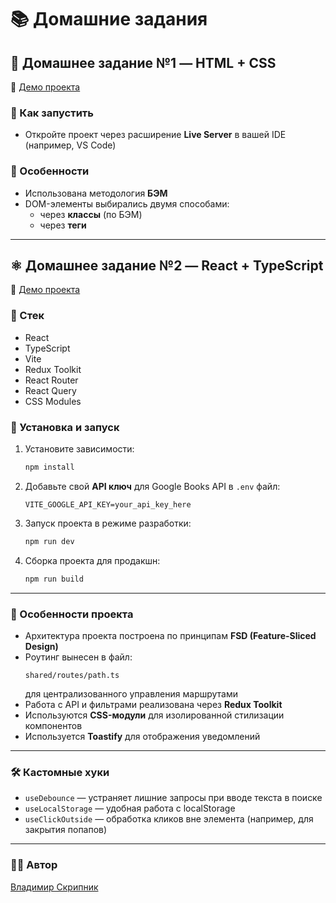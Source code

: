 # 📚 Домашние задания

## 📝 Домашнее задание №1 — HTML + CSS

🔗 [Демо проекта](https://sadbatya.github.io/rdclr/)

### 🚀 Как запустить

- Откройте проект через расширение **Live Server** в вашей IDE (например, VS Code)

### 🧩 Особенности

- Использована методология **БЭМ**
- DOM-элементы выбирались двумя способами:
  - через **классы** (по БЭМ)
  - через **теги**

---

## ⚛️ Домашнее задание №2 — React + TypeScript

🔗 [Демо проекта](https://rdclr.vercel.app/)

### 🧱 Стек

- React
- TypeScript
- Vite
- Redux Toolkit
- React Router
- React Query
- CSS Modules

### 🚀 Установка и запуск

1. Установите зависимости:

   ```bash
   npm install
   ```

2. Добавьте свой **API ключ** для Google Books API в `.env` файл:

   ```env
   VITE_GOOGLE_API_KEY=your_api_key_here
   ```

3. Запуск проекта в режиме разработки:

   ```bash
   npm run dev
   ```

4. Сборка проекта для продакшн:
   ```bash
   npm run build
   ```

---

### 🧩 Особенности проекта

- Архитектура проекта построена по принципам **FSD (Feature-Sliced Design)**
- Роутинг вынесен в файл:
  ```
  shared/routes/path.ts
  ```
  для централизованного управления маршрутами
- Работа с API и фильтрами реализована через **Redux Toolkit**
- Используются **CSS-модули** для изолированной стилизации компонентов
- Используется **Toastify** для отображения уведомлений

---

### 🛠️ Кастомные хуки

- `useDebounce` — устраняет лишние запросы при вводе текста в поиске
- `useLocalStorage` — удобная работа с localStorage
- `useClickOutside` — обработка кликов вне элемента (например, для закрытия попапов)

---

### 👨‍💻 Автор

[Владимир Скрипник](https://github.com/sadbatya)
